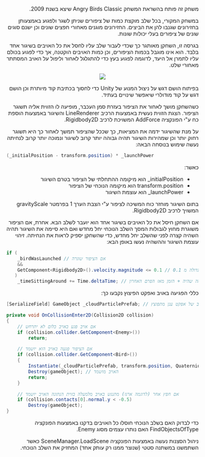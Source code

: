 <p dir="rtl">משחק זה פותח בהשראת המשחק Angry Birds Classic שיצא בשנת 2009.</p>
<p dir="rtl">במשחק המקורי, בכל שלב מוקצת כמות של ציפורים שניתן לשגר ולפגוע באמצעותן בחזירונים שגנבו להן את הביצים. החזירונים מוגנים מאחורי חפצים שונים וכן ישנם סוגים שונים של ציפורים בעלי יכולות שונות.</p>
<p dir="rtl">בגרסה זו, השחקן מאותגר כך שכדי לעבור שלב עליו לחסל את כל האויבים בשיגור אחד בלבד. הוא אינו מוגבל בכמות הציפורים, וכן כמות האויבים הוקטנה, אך כדי לפגוע בכולם עליו לתמרן אל היעד, לדוגמה לפגוע בעץ כדי להתגלגל לאחור וליפול על האויב המסתתר מאחורי שלט.</p>
<p align="center"><img src="https://tikshoret.net/wp-img/game2.gif" /></p>
<p dir="rtl">בפיתוח הושם דגש על ניצול המנוע של Unity כדי לחסוך בכתיבת קוד מיותרת וכן הושם דגש על קוד מודולרי שיאפשר שינויים בעתיד.</p>
<p dir="rtl">כשהשחקן מושך לאחור את הציפור בעזרת סמן העכבר, מופיעה לו הזווית אליה תשוגר הציפור. הצגת הזווית נעשית באמצעות הרכיב LineRenderer והשיגור באמצעות הוספת כח ע"י הפונקציה AddForce המשויכת לרכיב Rigidbody2D.</p>
<p dir="rtl">על מנת שהשיגור ידמה את המציאות, כך שככל שהציפור תמשך לאחור כך היא תשוגר רחוק יותר וכן שמהירות השיגור תהיה גבוהה יותר קרוב לשיגור ונמוכה יותר קרוב לנחיתה נעשה שימוש בנוסחה הבאה:</p>

```cs
(_initialPosition - transform.position) * _launchPower
```
<p dir="rtl">כאשר:</p>
<ul dir="rtl">
  <li><span dir="ltr">_initialPosition</span> הוא מיקומה ההתחלתי של הציפור בטרם השיגור</li>
  <li>transform.position הוא מיקומה הנוכחי של הציפור</li>
  <li><span dir="ltr">_launchPower</span> הוא עוצמת השיגור</li>
</ul>
<p dir="rtl">בתום השיגור מוחזר כוח המשיכה לציפור ע"י הצבת הערך 1 בפרמטר gravityScale המשויך לרכיב Rigidbody2D.</p>
<p dir="rtl">אם השחקן חיסל את כל האויבים בשיגור אחד הוא יועבר לשלב הבא. אחרת, אם הציפור משוגרת מחוץ לגבולות המסך השלב הנוכחי יחל מחדש ואם היא סיימה את השיגור תהיה השהיה קצרה לפני שהשלב יחל מחדש, כדי שהשחקן יספיק לראות את הנחיתה. זיהוי עוצמת השיגור וההשהיה נעשו באופן הבא:</p>

```cs
if (
	_birdWasLaunched // אם הציפור שוגרה
	&&
	GetComponent<Rigidbody2D>().velocity.magnitude <= 0.1 // 0.1 והמהירות אינה גדולה מ
   )
	_timeSittingAround += Time.deltaTime; // הזמן מרגע שהציפור נחתה שווה למה שהיה + הזמן מאז הפרם האחרון
```

<p dir="rtl">כללי הפגיעה באויב ואפקט הפיצוץ נקבעו כך:</p>

```cs
[SerializeField] GameObject _cloudParticlePrefab; // פרפאב של אפקט ענן מתפוצץ

private void OnCollisionEnter2D(Collision2D collision)
{
	// אם אויב פגע באויב כלום לא יתרחש
	if (collision.collider.GetComponent<Enemy>())
		return;

	// אם הציפור פגעה באויב הוא יושמד
	if (collision.collider.GetComponent<Bird>())
	{
		Instantiate(_cloudParticlePrefab, transform.position, Quaternion.identity); // הפעלת אפקט ענן מתפוצץ במקום בו ניצב האויב
		Destroy(gameObject); // האויב מושמד
		return;
	}

	// אם חפץ אחר (לדוגמה ארגז) מתנגש באויב מלמעלה בזוית הנתונה האויב יושמד
	if (collision.contacts[0].normal.y < -0.5)
		Destroy(gameObject);
}
```

<p dir="rtl">כדי לבדוק האם בשלב הנוכחי חוסלו כל האויבים בדקנו באמצעות הפונקציה FindObjectsOfType האם נותרו עצמים מסוג Enemy.</p>
<p dir="rtl">ניהול הסצנות נעשה באמצעות הפונקציה SceneManager.LoadScene כאשר השתמשנו במשתנה סטטי (שנוצר ממנו רק עותק אחד) המחזיק את השלב הנוכחי.</p>
